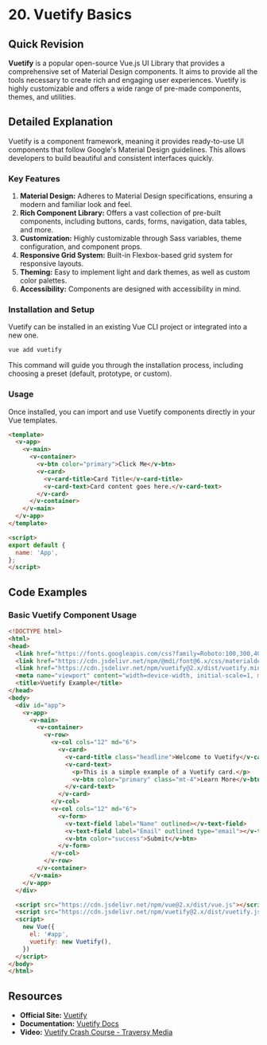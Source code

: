 
# 20. Vuetify Basics

## Quick Revision

**Vuetify** is a popular open-source Vue.js UI Library that provides a comprehensive set of Material Design components. It aims to provide all the tools necessary to create rich and engaging user experiences. Vuetify is highly customizable and offers a wide range of pre-made components, themes, and utilities.

## Detailed Explanation

Vuetify is a component framework, meaning it provides ready-to-use UI components that follow Google's Material Design guidelines. This allows developers to build beautiful and consistent interfaces quickly.

### Key Features

1.  **Material Design:** Adheres to Material Design specifications, ensuring a modern and familiar look and feel.
2.  **Rich Component Library:** Offers a vast collection of pre-built components, including buttons, cards, forms, navigation, data tables, and more.
3.  **Customization:** Highly customizable through Sass variables, theme configuration, and component props.
4.  **Responsive Grid System:** Built-in Flexbox-based grid system for responsive layouts.
5.  **Theming:** Easy to implement light and dark themes, as well as custom color palettes.
6.  **Accessibility:** Components are designed with accessibility in mind.

### Installation and Setup

Vuetify can be installed in an existing Vue CLI project or integrated into a new one.

```bash
vue add vuetify
```

This command will guide you through the installation process, including choosing a preset (default, prototype, or custom).

### Usage

Once installed, you can import and use Vuetify components directly in your Vue templates.

```html
<template>
  <v-app>
    <v-main>
      <v-container>
        <v-btn color="primary">Click Me</v-btn>
        <v-card>
          <v-card-title>Card Title</v-card-title>
          <v-card-text>Card content goes here.</v-card-text>
        </v-card>
      </v-container>
    </v-main>
  </v-app>
</template>

<script>
export default {
  name: 'App',
};
</script>
```

## Code Examples

### Basic Vuetify Component Usage

```html
<!DOCTYPE html>
<html>
<head>
  <link href="https://fonts.googleapis.com/css?family=Roboto:100,300,400,500,700,900" rel="stylesheet">
  <link href="https://cdn.jsdelivr.net/npm/@mdi/font@6.x/css/materialdesignicons.min.css" rel="stylesheet">
  <link href="https://cdn.jsdelivr.net/npm/vuetify@2.x/dist/vuetify.min.css" rel="stylesheet">
  <meta name="viewport" content="width=device-width, initial-scale=1, maximum-scale=1, user-scalable=no, minimal-ui">
  <title>Vuetify Example</title>
</head>
<body>
  <div id="app">
    <v-app>
      <v-main>
        <v-container>
          <v-row>
            <v-col cols="12" md="6">
              <v-card>
                <v-card-title class="headline">Welcome to Vuetify</v-card-title>
                <v-card-text>
                  <p>This is a simple example of a Vuetify card.</p>
                  <v-btn color="primary" class="mt-4">Learn More</v-btn>
                </v-card-text>
              </v-card>
            </v-col>
            <v-col cols="12" md="6">
              <v-form>
                <v-text-field label="Name" outlined></v-text-field>
                <v-text-field label="Email" outlined type="email"></v-text-field>
                <v-btn color="success">Submit</v-btn>
              </v-form>
            </v-col>
          </v-row>
        </v-container>
      </v-main>
    </v-app>
  </div>

  <script src="https://cdn.jsdelivr.net/npm/vue@2.x/dist/vue.js"></script>
  <script src="https://cdn.jsdelivr.net/npm/vuetify@2.x/dist/vuetify.js"></script>
  <script>
    new Vue({
      el: '#app',
      vuetify: new Vuetify(),
    })
  </script>
</body>
</html>
```

## Resources

*   **Official Site:** [Vuetify](https://vuetifyjs.com/en/)
*   **Documentation:** [Vuetify Docs](https://vuetifyjs.com/en/getting-started/quick-start/)
*   **Video:** [Vuetify Crash Course - Traversy Media](https://www.youtube.com/watch?v=static-relative-absolute-fixed-sticky)
